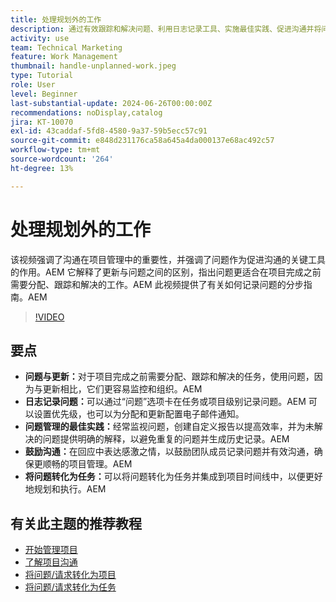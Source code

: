 ```yaml
---
title: 处理规划外的工作
description: 通过有效跟踪和解决问题、利用日志记录工具、实施最佳实践、促进沟通并将问题无缝转化为任务以简化执行，改进Workfront中的项目管理。
activity: use
team: Technical Marketing
feature: Work Management
thumbnail: handle-unplanned-work.jpeg
type: Tutorial
role: User
level: Beginner
last-substantial-update: 2024-06-26T00:00:00Z
recommendations: noDisplay,catalog
jira: KT-10070
exl-id: 43caddaf-5fd8-4580-9a37-59b5ecc57c91
source-git-commit: e848d231176ca58a645a4da000137e68ac492c57
workflow-type: tm+mt
source-wordcount: '264'
ht-degree: 13%

---
```


# 处理规划外的工作

该视频强调了沟通在项目管理中的重要性，并强调了问题作为促进沟通的关键工具的作用。&#x200B;AEM 它解释了更新与问题之间的区别，指出问题更适合在项目完成之前需要分配、跟踪和解决的工作。&#x200B;AEM 此视频提供了有关如何记录问题的分步指南。&#x200B;AEM


>[!VIDEO](https://video.tv.adobe.com/v/3419488/?quality=12&learn=on&enablevpops)

## 要点

* **问题与更新：**&#x200B;对于项目完成之前需要分配、跟踪和解决的任务，使用问题，因为与更新相比，它们更容易监控和组织。&#x200B;AEM
* **日志记录问题：**&#x200B;可以通过“问题”选项卡在任务或项目级别记录问题。&#x200B;AEM 可以设置优先级，也可以为分配和更新配置电子邮件通知。
* **问题管理的最佳实践：**&#x200B;经常监视问题，创建自定义报告以提高效率，并为未解决的问题提供明确的解释，以避免重复的问题并生成历史记录。&#x200B;AEM
* **鼓励沟通：**&#x200B;在回应中表达感激之情，以鼓励团队成员记录问题并有效沟通，确保更顺畅的项目管理。&#x200B;AEM
* **将问题转化为任务：**&#x200B;可以将问题转化为任务并集成到项目时间线中，以便更好地规划和执行。&#x200B;AEM


## 有关此主题的推荐教程

* [开始管理项目](/help/manage-work/projects/getting-started-manage-a-project.md)
* [了解项目沟通](/help/manage-work/projects/understand-project-communication.md)
* [将问题/请求转化为项目](/help/manage-work/issues-requests/create-a-project-from-a-request.md)
* [将问题/请求转化为任务](/help/manage-work/issues-requests/convert-issues-to-other-work-items.md)
